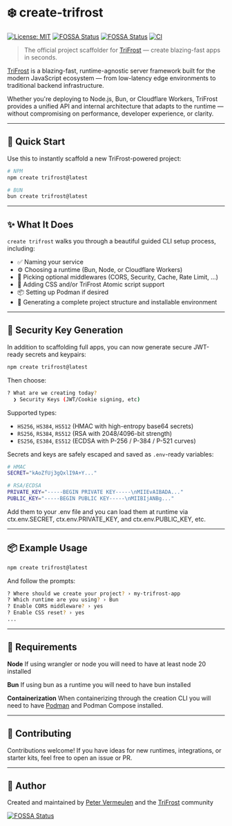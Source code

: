 # ❄️ create-trifrost

[![License: MIT](https://img.shields.io/badge/license-MIT-blue.svg)](LICENSE)
[![FOSSA Status](https://app.fossa.com/api/projects/git%2Bgithub.com%2Ftrifrost-js%2Fcreate-trifrost.svg?type=shield&issueType=license)](https://app.fossa.com/projects/git%2Bgithub.com%2Ftrifrost-js%2Fcreate-trifrost?ref=badge_shield&issueType=license)
[![FOSSA Status](https://app.fossa.com/api/projects/git%2Bgithub.com%2Ftrifrost-js%2Fcreate-trifrost.svg?type=shield&issueType=security)](https://app.fossa.com/projects/git%2Bgithub.com%2Ftrifrost-js%2Fcreate-trifrost?ref=badge_shield&issueType=security)
[![CI](https://github.com/trifrost-js/create-trifrost/actions/workflows/ci.yml/badge.svg)](https://github.com/trifrost-js/create-trifrost/actions/workflows/ci.yml)

> The official project scaffolder for [TriFrost](https://www.trifrost.dev) — create blazing-fast apps in seconds.

[TriFrost](https://github.com/trifrost-js/core) is a blazing-fast, runtime-agnostic server framework built for the modern JavaScript ecosystem — from low-latency edge environments to traditional backend infrastructure.

Whether you're deploying to Node.js, Bun, or Cloudflare Workers, TriFrost provides a unified API and internal architecture that adapts to the runtime — without compromising on performance, developer experience, or clarity.

---

## 🚀 Quick Start

Use this to instantly scaffold a new TriFrost-powered project:

```bash
# NPM
npm create trifrost@latest

# BUN
bun create trifrost@latest
```

---

## ✨ What It Does
`create trifrost` walks you through a beautiful guided CLI setup process, including:
- ✅ Naming your service
- ⚙️ Choosing a runtime (Bun, Node, or Cloudflare Workers)
- 🧩 Picking optional middlewares (CORS, Security, Cache, Rate Limit, ...)
- 💅 Adding CSS and/or TriFrost Atomic script support
- 📦 Setting up Podman if desired
- 📄 Generating a complete project structure and installable environment

---

## 🔐 Security Key Generation
In addition to scaffolding full apps, you can now generate secure JWT-ready secrets and keypairs:
```bash
npm create trifrost@latest
```
Then choose:
```bash
? What are we creating today?
  ❯ Security Keys (JWT/Cookie signing, etc)
```

Supported types:
- `HS256`, `HS384`, `HS512` (HMAC with high-entropy base64 secrets)
- `RS256`, `RS384`, `RS512` (RSA with 2048/4096-bit strength)
- `ES256`, `ES384`, `ES512` (ECDSA with P-256 / P-384 / P-521 curves)

Secrets and keys are safely escaped and saved as `.env`-ready variables:
```bash
# HMAC
SECRET="kAoZfUj3gQxlI9A+Y..."

# RSA/ECDSA
PRIVATE_KEY="-----BEGIN PRIVATE KEY-----\nMIIEvAIBADA..."
PUBLIC_KEY="-----BEGIN PUBLIC KEY-----\nMIIBIjANBg..."
```

Add them to your .env file and you can load them at runtime via ctx.env.SECRET, ctx.env.PRIVATE_KEY, and ctx.env.PUBLIC_KEY, etc.

---

## 📦 Example Usage
```bash
npm create trifrost@latest
```

And follow the prompts:
```bash
? Where should we create your project? › my-trifrost-app
? Which runtime are you using? › Bun
? Enable CORS middleware? › yes
? Enable CSS reset? › yes
...
```

---

## 🔧 Requirements
**Node**
If using wrangler or node you will need to have at least node 20 installed

**Bun**
If using bun as a runtime you will need to have bun installed

**Containerization**
When containerizing through the creation CLI you will need to have [Podman](https://podman.io) and Podman Compose installed.

---

## 🤝 Contributing
Contributions welcome! If you have ideas for new runtimes, integrations, or starter kits, feel free to open an issue or PR.

---

## 👤 Author
Created and maintained by [Peter Vermeulen](https://github.com/peterver) and the [TriFrost](https://www.trifrost.dev) community

[![FOSSA Status](https://app.fossa.com/api/projects/git%2Bgithub.com%2Ftrifrost-js%2Fcreate-trifrost.svg?type=large&issueType=license)](https://app.fossa.com/projects/git%2Bgithub.com%2Ftrifrost-js%2Fcreate-trifrost?ref=badge_large&issueType=license)
